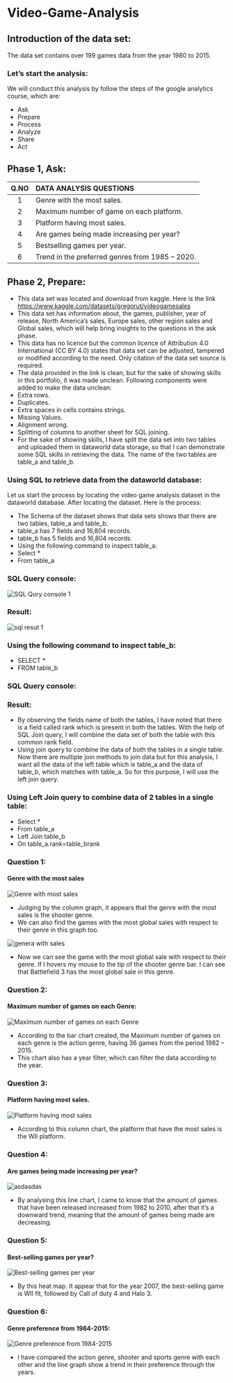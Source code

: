 # Video-Game-Analysis
## Introduction of the data set:
The data set contains over 199 games data from the year 1980 to 2015.
### Let’s start the analysis:
We will conduct this analysis by follow the steps of the google analytics course, which are:
- Ask
- Prepare
- Process
- Analyze
- Share        
- Act
## Phase 1, Ask:

| Q.NO | DATA ANALYSIS QUESTIONS |
| :---: | :--- |
| 1 | Genre with the most sales.  |
| 2 | Maximum number of game on each platform.  |
| 3 | Platform having most sales.  |
| 4 | Are games being made increasing per year?  |
| 5 | Bestselling games per year. |
| 6 | Trend in the preferred genres from 1985 – 2020.  |

## Phase 2, Prepare:
- This data set was located and download from kaggle. Here is the link 
https://www.kaggle.com/datasets/gregorut/videogamesales
- This data set has information about, the games, publisher, year of release, North America’s sales, Europe sales, other region sales and Global sales, which will help bring insights to the questions in the ask phase.
- This data has no licence but the common licence of Attribution 4.0 International (CC BY 4.0) states that data set can be adjusted, tampered or modified according to the need. Only citation of the data set source is required.
- The data provided in the link is clean, but for the sake of showing skills in this portfolio, it was made unclean. Following components were added to make the data unclean:
- Extra rows.
- Duplicates.
- Extra spaces in cells contains strings.
- Missing Values.
- Alignment wrong.
- Splitting of columns to another sheet for SQL joining.
- For the sake of showing skills, I have split the data set into two tables and uploaded them in dataworld data storage, so that I can demonstrate some SQL skills in retrieving the data. The name of the two tables are table_a and table_b.
  
### Using SQL to retrieve data from the dataworld database:
Let us start the process by locating the video game analysis dataset in the dataworld database. After locating the dataset. Here is the process:
- The Schema of the dataset shows that data sets shows that there are two tables, table_a and table_b.
- table_a has 7 fields and 16,804 records.
- table_b has 5 fields and 16,804 records.
- Using the following command to inspect table_a:
- Select  *
- From table_a

### SQL Query console:
![SQL Qury console 1](https://github.com/AbsarBabar861/Video-Game-Analysis/assets/146658018/af80e344-3f03-4e4a-9f5d-c6e1257c443f)

### Result:
![sql resut 1](https://github.com/AbsarBabar861/Video-Game-Analysis/assets/146658018/01d4b84e-45f5-4999-8569-c0fa7fb0d315)

### Using the following command to inspect table_b:
- SELECT *
- FROM table_b

### SQL Query console:

### Result:

- By observing the fields name of both the tables, I have noted that there is a field called rank which is present in both the tables. With the help of SQL Join query, I will combine the data set of both the table with this common rank field.
- Using join query to combine the data of both the tables in a single table. Now there are multiple join methods to join data but for this analysis, I want all the data of the left table which is table_a and the data of table_b, which matches with table_a. So for this purpose, I will use the left join query.

###	Using Left Join query to combine data of 2 tables in a single table:
- Select *
- From table_a
- Left Join table_b
- On table_a.rank=table_brank





























































### Question 1:
#### Genre with the most sales
![Genre with most sales](https://github.com/AbsarBabar861/Video-Game-Analysis/assets/146658018/40ef5b0f-5b60-49ca-a10b-f7f304df5dcd)
-	Judging by the column graph, it appears that the genre with the most sales is the shooter genre.
-	We can also find the games with the most global sales with respect to their genre in this graph too.


![genera with sales](https://github.com/AbsarBabar861/Video-Game-Analysis/assets/146658018/a330cd97-1667-4774-9ba6-fe4e101c079f)
-	Now we can see the game with the most global sale with respect to their genre. If I hovers my mouse to the tip of the shooter genre bar. I can see that Battlefield 3 has the most global sale in this genre.
### Question 2:
#### Maximum number of games on each Genre:
![Maximum number of games on each Genre](https://github.com/AbsarBabar861/Video-Game-Analysis/assets/146658018/78856000-97b4-4f0a-a193-b1e71c2d3e4c)
-	According to the bar chart created, the Maximum number of games on each genre is the action genre, having 36 games from the period 1982 – 2015.
-	This chart also has a year filter, which can filter the data according to the year.
### Question 3:
#### Platform having most sales.
![Platform having most sales](https://github.com/AbsarBabar861/Video-Game-Analysis/assets/146658018/355c4c0c-6f9f-404d-8369-feb63a7e8542)
-	According to this column chart, the platform that have the most sales is the WII platform.
### Question 4:
#### Are games being made increasing per year?
![asdasdas](https://github.com/AbsarBabar861/Video-Game-Analysis/assets/146658018/2c6f1e9c-cf32-428e-b536-539bd0e04f10)
-	By analysing this line chart, I came to know that the amount of games that have been released increased from 1982 to 2010, after that it’s a downward trend, meaning that the amount of games being made are decreasing.
### Question 5:
#### Best-selling games per year?
![Best-selling games per year](https://github.com/AbsarBabar861/Video-Game-Analysis/assets/146658018/43ac5ab0-fa3f-49f6-8c5c-fe8c9137dce3)
-	By this heat map. It appear that for the year 2007, the best-selling game is WII fit, followed by Call of duty 4 and Halo 3.
### Question 6:
#### Genre preference from 1984-2015:
![Genre preference from 1984-2015](https://github.com/AbsarBabar861/Video-Game-Analysis/assets/146658018/f76bfa8a-4234-4a93-8589-94c05a3fda3f)
-	I have compared the action genre, shooter and sports genre with each other and the line graph show a trend in their preference through the years.
